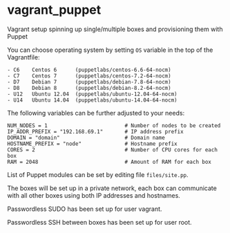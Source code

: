 # vagrant_puppet
Vagrant setup spinning up single/multiple boxes and provisioning them with
Puppet

You can choose operating system by setting `OS` variable in the top of the
Vagrantfile:
```
- C6    Centos 6      (puppetlabs/centos-6.6-64-nocm)
- C7    Centos 7      (puppetlabs/centos-7.2-64-nocm)
- D7    Debian 7      (puppetlabs/debian-7.8-64-nocm)
- D8    Debian 8      (puppetlabs/debian-8.2-64-nocm)
- U12   Ubuntu 12.04  (puppetlabs/ubuntu-12.04-64-nocm)
- U14   Ubuntu 14.04  (puppetlabs/ubuntu-14.04-64-nocm)
```

The following variables can be further adjusted to your needs:
```
NUM_NODES = 1                         # Number of nodes to be created
IP_ADDR_PREFIX = "192.168.69.1"       # IP address prefix
DOMAIN = "domain"                     # Domain name
HOSTNAME_PREFIX = "node"              # Hostname prefix
CORES = 2                             # Number of CPU cores for each box
RAM = 2048                            # Amount of RAM for each box
```

List of Puppet modules can be set by editing file `files/site.pp`.

The boxes will be set up in a private network, each box can communicate
with all other boxes using both IP addresses and hostnames.

Passwordless SUDO has been set up for user vagrant.

Passwordless SSH between boxes has been set up for user root.
